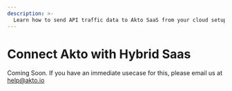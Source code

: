 ```yaml
---
description: >-
  Learn how to send API traffic data to Akto SaaS from your cloud setup.
---
```


# Connect Akto with Hybrid Saas

Coming Soon. If you have an immediate usecase for this, please email us at help@akto.io